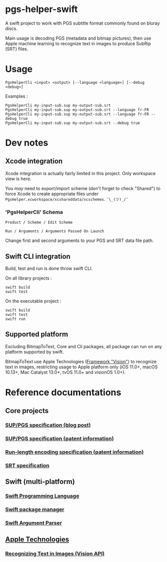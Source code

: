 # pgs-helper-swift
A swift project to work with PGS subtitle format commonly found on bluray discs.

Main usage is decoding PGS (metadata and bitmap pictures), then use Apple machine learning to recognize text in images to produce SubRip (SRT) files.

# Usage

```
PgsHelperCli <input> <output> [--language <language>] [--debug <debug>]
```

Examples :

```
PgsHelperCli my-input-sub.sup my-output-sub.srt
PgsHelperCli my-input-sub.sup my-output-sub.srt --language fr-FR
PgsHelperCli my-input-sub.sup my-output-sub.srt --language fr-FR --debug true
PgsHelperCli my-input-sub.sup my-output-sub.srt --debug true
```

# Dev notes

## Xcode integration

Xcode integration is actually fairly limited in this project. Only workspace view is here.

You *may* need to export/import scheme (don't forget to check "Shared") to force Xcode to create appropriate files under `PgsHelper.xcworkspace/xcshareddata/xcschemes`. `¯\_(ツ)_/¯`

### 'PgsHelperCli' Schema

`Product / Scheme / Edit Scheme`

`Run / Arguments / Arguments Passed On Launch`

Change first and second arguments to your PGS and SRT data file path.

## Swift CLI integration

Build, test and run is done throw swift CLI.

On all library projects :

```
swift build
swift test
```

On the executable project :

```
swift build
swift test
swift run
```

## Supported platform

Excluding BitmapToText, Core and Cli packages, all package can run on any platform supported by swift.

BitmapToText use Apple Technologies ([Framework "Vision"](https://developer.apple.com/documentation/vision)) to recognize text in images, restricting
usage to Apple platform only (iOS 11.0+, macOS 10.13+, Mac Catalyst 13.0+, tvOS 11.0+ and visionOS 1.0+).

# Reference documentations

## Core projects

### [SUP/PGS specification (blog post)](https://blog.thescorpius.com/index.php/2017/07/15/presentation-graphic-stream-sup-files-bluray-subtitle-format/)

### [SUP/PGS specification (patent information)](https://encrypted.google.com/patents/US20090185789?cl=da)

### [Run-length encoding specification (patent information)](https://patents.google.com/patent/US7912305)

### [SRT specification](https://docs.fileformat.com/video/srt/)

## Swift (multi-platform)

### [Swift Programming Language](https://docs.swift.org/swift-book/documentation/the-swift-programming-language/)

### [Swift package manager](https://www.swift.org/documentation/package-manager/)

### [Swift Argument Parser](https://swiftpackageindex.com/apple/swift-argument-parser/documentation)

## [Apple Technologies](https://developer.apple.com/documentation/technologies)

### [Recognizing Text in Images (Vision API)](https://developer.apple.com/documentation/vision/recognizing_text_in_images)
